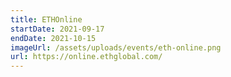 ```yaml
---
title: ETHOnline
startDate: 2021-09-17
endDate: 2021-10-15
imageUrl: /assets/uploads/events/eth-online.png
url: https://online.ethglobal.com/
---
```

